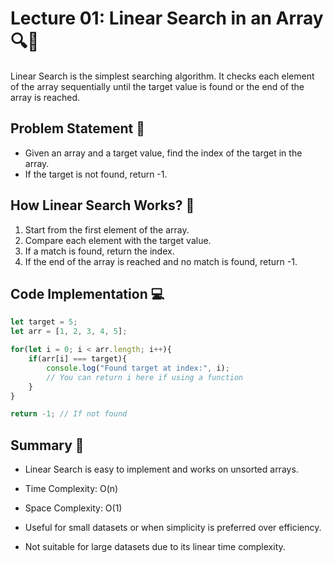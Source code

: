 # Lecture 01: Linear Search in an Array 🔍🔢

Linear Search is the simplest searching algorithm. It checks each element of the array sequentially until the target value is found or the end of the array is reached.

## Problem Statement 🤔

- Given an array and a target value, find the index of the target in the array.
- If the target is not found, return -1.

## How Linear Search Works? 🚀

1. Start from the first element of the array.
2. Compare each element with the target value.
3. If a match is found, return the index.
4. If the end of the array is reached and no match is found, return -1.

## Code Implementation 💻

```javascript
let target = 5;
let arr = [1, 2, 3, 4, 5];

for(let i = 0; i < arr.length; i++){
    if(arr[i] === target){
        console.log("Found target at index:", i);
        // You can return i here if using a function
    }
}

return -1; // If not found
```

## Summary 🎉

- Linear Search is easy to implement and works on unsorted arrays.
- Time Complexity: O(n)
- Space Complexity: O(1)
- Useful for small datasets or when simplicity is preferred over efficiency.

- Not suitable for large datasets due to its linear time complexity.
